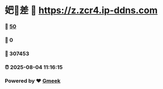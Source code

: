 # 妑🔭差 :link: https://z.zcr4.ip-ddns.com 
### :page_facing_up: [50](https://z.zcr4.ip-ddns.com/tag.html) 
### :speech_balloon: 0 
### :hibiscus: 307453 
### :alarm_clock: 2025-08-04 11:16:15 
### Powered by :heart: [Gmeek](https://github.com/Meekdai/Gmeek)
